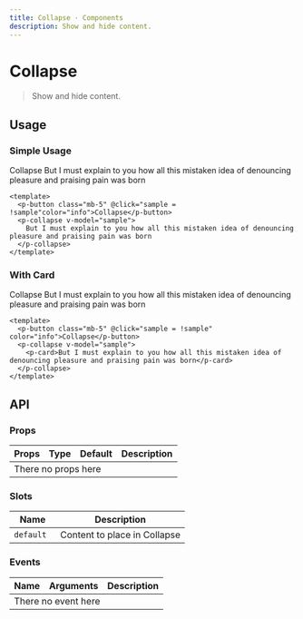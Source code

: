 ```yaml
---
title: Collapse · Components
description: Show and hide content.
---
```


<script setup>
  import { ref } from 'vue-demi'
  import pCollapse from './Collapse.vue'
  import pButton from './../button/Button.vue'
  import pCard from './../card/Card.vue'

  const sample = ref(false)
  const sample2 = ref(false)
</script>

# Collapse

> Show and hide content.

## Usage

### Simple Usage

<preview class="flex-col">
  <p-button class="mb-5" @click="sample = !sample" color="info">Collapse</p-button>
  <p-collapse v-model="sample">
    But I must explain to you how all this mistaken idea of denouncing pleasure and praising pain was born
  </p-collapse>
</preview>

```vue
<template>
  <p-button class="mb-5" @click="sample = !sample"color="info">Collapse</p-button>
  <p-collapse v-model="sample">
    But I must explain to you how all this mistaken idea of denouncing pleasure and praising pain was born
  </p-collapse>
</template>
```

### With Card

<preview class="flex-col">
  <p-button class="mb-5" @click="sample2 = !sample2" color="info">Collapse</p-button>
  <p-collapse v-model="sample2">
    <p-card>But I must explain to you how all this mistaken idea of denouncing pleasure and praising pain was born</p-card>
  </p-collapse>
</preview>

```vue
<template>
  <p-button class="mb-5" @click="sample = !sample" color="info">Collapse</p-button>
  <p-collapse v-model="sample">
    <p-card>But I must explain to you how all this mistaken idea of denouncing pleasure and praising pain was born</p-card>
  </p-collapse>
</template>
```

## API

### Props

<table>
  <thead>
    <tr>
      <th>Props</th>
      <th>Type</th>
      <th>Default</th>
      <th>Description</th>
    </tr>
  </thead>
  <tbody>
    <tr>
      <td colspan="4" class="text-center">There no props here</td>
    </tr>
  </tbody>
</table>

### Slots
| Name       | Description                                                  |
|------------|--------------------------------------------------------------|
| `default ` | Content to place in Collapse                           |

### Events

<table>
  <thead>
    <tr>
      <th>Name</th>
      <th>Arguments</th>
      <th>Description</th>
    </tr>
  </thead>
  <tbody>
    <tr>
      <td colspan="3" class="text-center">There no event here</td>
    </tr>
  </tbody>
</table>
